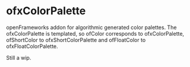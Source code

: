 ofxColorPalette
===============

openFrameworks addon for algorithmic generated color palettes. The ofxColorPalette is templated, so ofColor corresponds to ofxColorPalette, ofShortColor to ofxShortColorPalette and ofFloatColor to ofxFloatColorPalette.

Still a wip.
